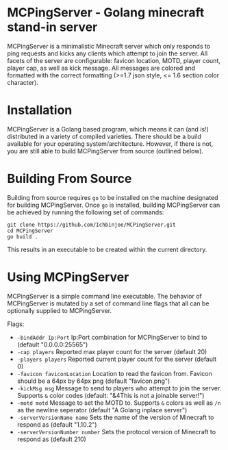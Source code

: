 # MCPingServer - Golang minecraft stand-in server

MCPingServer is a minimalistic Minecraft server which only responds to ping
requests and kicks any clients which attempt to join the server. All facets of
the server are configurable: favicon location, MOTD, player count, player cap,
as well as kick message. All messages are colored and formatted with the
correct formatting (>=1.7 json style, <= 1.6 section color character).

# Installation

MCPingServer is a Golang based program, which means it can (and is!) distributed
in a variety of compiled varieties. There should be a build available for your
operating system/architecture. However, if there is not, you are still able to
build MCPingServer from source (outlined below).

# Building From Source

Building from source requires `go` to be installed on the machine designated
for building MCPingServer. Once `go` is installed, building MCPingServer can
be achieved by running the following set of commands:

    git clone https://github.com/Ichbinjoe/MCPingServer.git
    cd MCPingServer
    go build .

This results in an executable to be created within the current directory.

# Using MCPingServer

MCPingServer is a simple command line executable. The behavior of MCPingServer
is mutated by a set of command line flags that all can be optionally supplied
to MCPingServer.

Flags:

+ `-bindAddr Ip:Port` Ip:Port combination for MCPingServer to bind to (default "0.0.0.0:25565")
+ `-cap players` Reported max player count for the server (default 20)
+ `-players players` Reported current player count for the server (default 0)
+ `-favicon faviconLocation` Location to read the favicon from. Favicon should
be a 64px by 64px png (default "favicon.png")
+ `-kickMsg msg` Message to send to players who attempt to join the server.
Supports `&` color codes (default: "&4This is not a joinable server!")
+ `-motd motd` Message to set the MOTD to. Supports `&` colors as well as `/n`
as the newline seperator (default "A Golang inplace server")
+ `-serverVersionName name` Sets the name of the version of Minecraft to respond
as (default "1.10.2")
+ `-serverVersionNumber number` Sets the protocol version of Minecraft to 
respond as (default 210)


